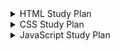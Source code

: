 <details>
  <summary>HTML Study Plan</summary>
  # https://elzero.org/study/html-2021-study-plan

  <details>
    <summary>Week1</summary>

    **Watching**

    - [x] Lessons 1 to 5
    - [x] Lessons 6 to 10
    - [x] Lessons 11 to 14

    **Assignments**

    - [x] [For lessons 1 to 5](./html/Week1/Lessons1to5/assignments.md)
    - [x] [For lessons 6 to 10](./html/Week1/Lessons6to10/assignments.md)
    - [x] [For lessons 11 to 14](./html/Week1/Lessons11to14/assignments.md)

    [**Searching**](./html/Week1/SearchWords.md)
  </details>

  <details>
    <summary>Week2</summary>

    **Watching**

    - [x] Lessons 15 to 18
    - [x] Lessons 19 to 23
    - [x] Lessons 24 to 27

    **Assignments**

    - [x] [For lessons 15 to 18](./html/Week2/Lessons15to18/assignments.md)
    - [x] [For lessons 19 to 23](./html/Week2/Lessons19to23/assignments.md)
    - [x] [For lessons 24 to 27](./html/Week2/Lessons24to27/assignments.md)

    [**Searching**](./html/Week2/SearchWords.md)
  </details>

  <details>
    <summary>Week3</summary>

    **Watching**

    - [ ] Lessons 28 to 30
    - [ ] Lessons 31 to 34
    - [ ] Lessons 35 to 37

    **Assignments**

    - [ ] [For lessons 28 to 30](./html/Week3/Lessons28to30/assignments.md)
    - [ ] [For lessons 31 to 34](./html/Week3/Lessons31to34/assignments.md)
    - [ ] [For lessons 35 to 37](./html/Week3/Lessons35to37/assignments.md)

    [**Searching**](./h35 to 37tml/Week3/SearchWords.md)
  </details>
</details>

<details>
  <summary>CSS Study Plan</summary>
# [CSS](https://elzero.org/study/css-2021-study-plan/)

*soon*
</details>

<details>
  <summary>JavaScript Study Plan</summary>
# [JavaScript](https://elzero.org/study/javascript-bootcamp-2021-study-plan/)

*soon*
</details>